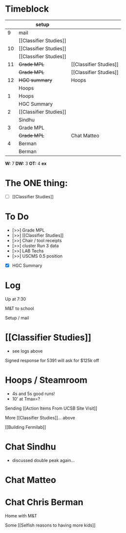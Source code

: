 # Timeblock

|     | setup                  |                        |
| --- | ---------------------- | ---------------------- |
| 9   | mail                   |                        |
|     | [[Classifier Studies]] |                        |
| 10  | [[Classifier Studies]] |                        |
|     | [[Classifier Studies]] |                        |
| 11  | ~~Grade MPL~~          | [[Classifier Studies]] |
|     | ~~Grade MPL~~          | [[Classifier Studies]] |
| 12  | ~~HGC summary~~        | Hoops                  |
|     | Hoops                  |                        |
| 1   | Hoops                  |                        |
|     | HGC Summary            |                        |
| 2   | [[Classifier Studies]] |                        |
|     | Sindhu                 |                        |
| 3   | Grade MPL              |                        |
|     | ~~Grade MPL~~          | Chat Matteo            |
| 4   | Berman                 |                        |
|     | Berman                 |                        |

**W:** 7 
**DW:** 3
**OT:** 4
**ex** 
# The ONE thing: 
- [ ] [[Classifier Studies]]


# To Do
- [>>] Grade MPL
- [>>]  [[Classifier Studies]]
- [>>] Chair / tool receipts
- [>>]  cluster Run 3 data
- [>>] LAB Techs
- [>>] USCMS 0.5 position
- [x] HGC Summary


# Log

Up at 7:30

M&T to school

Setup / mail 

# [[Classifier Studies]]
- see logs above


Signed response for 5391 will ask for $125k off

# Hoops / Steamroom
- 4s and 5s good runs! 
- 10' at Tmax=?

Sending [[Action Items From UCSB Site Visit]]

More [[Classifier Studies]]... above

[[Building Fermilab]]

# Chat Sindhu
- discussed double peak again...

# Chat Matteo


# Chat Chris Berman

Home with M&T

Some [[Selfish reasons to having more kids]]


